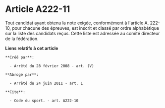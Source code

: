 # Article A222-11

Tout candidat ayant obtenu la note exigée, conformément à l'article A. 222-10, pour chacune des épreuves, est inscrit et
classé par ordre alphabétique sur la liste des candidats reçus. Cette liste est adressée au comité directeur de la
fédération.

**Liens relatifs à cet article**

	**Créé par**:

	  - Arrêté du 28 février 2008 - art. (V)

	**Abrogé par**:

	  - Arrêté du 24 juin 2011 - art. 1

	**Cite**:

	  - Code du sport. - art. A222-10
